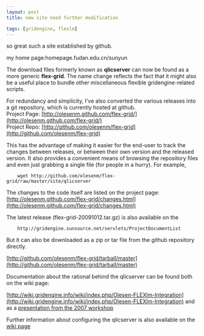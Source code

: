 ```yaml
---
layout: post
title: new site need further modification 

tags: [gridengine, flexlm]
---
```


so great such a site established by github.

my home page:homepage.fudan.edu.cn/sunyun

The download files formerly known as **qlicserver** can now be found as a
more generic **flex-grid**. The name change reflects the fact that it might
also be a useful place to bundle other miscellaneous flexible
gridengine-related scripts.

For redundancy and simplicity, I've also converted the various releases into
a git repository, which is currently hosted at github. <br/>
Project Page: [http://olesenm.github.com/flex-grid/](http://olesenm.github.com/flex-grid/)
<br/>
Project Repo: [http://github.com/olesenm/flex-grid](http://github.com/olesenm/flex-grid)

This has the advantage of making it easier for the end-user to track the
changes between releases, or between their own version and the released
version. It also provides a convenient means of browsing the repository
files and even just grabbing a single file (for people in a hurry). For
example,

        wget http://github.com/olesenm/flex-grid/raw/master/site/qlicserver

The changes to the code itself are listed on the project page:
[http://olesenm.github.com/flex-grid/changes.html](http://olesenm.github.com/flex-grid/changes.html)

The latest release (flex-grid-20091012.tar.gz) is also available on the

        http://gridengine.sunsource.net/servlets/ProjectDocumentList

But it can also be downloaded as a zip or tar file from the github
repository directly.

[http://github.com/olesenm/flex-grid/tarball/master](http://github.com/olesenm/flex-grid/tarball/master)

Documentation about the rational behind the qlicserver can be found both on the
wiki page:

[http://wiki.gridengine.info/wiki/index.php/Olesen-FLEXlm-Integration](http://wiki.gridengine.info/wiki/index.php/Olesen-FLEXlm-Integration)
and as a [presentation from the 2007 workshop](http://gridengine.sunsource.net/download/workshop10-12_09_07/SGE-WS2007-FlexLMLoadsensorIntegrationwithSGE_EMCON_MarkOlesen.pdf)

Further information about configuring the qlicserver is also available on the
[wiki page](http://wiki.gridengine.info/wiki/index.php/Olesen-FLEXlm-Configuration)

